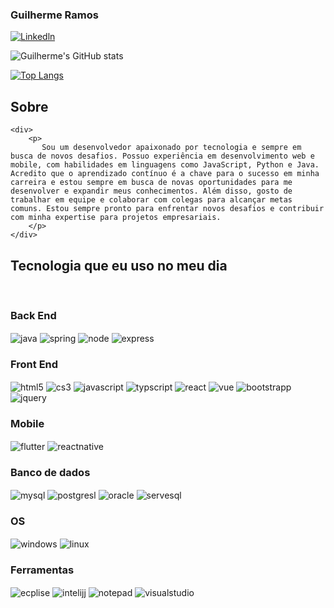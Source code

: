 
### Guilherme Ramos 

[![Linkedln](https://img.shields.io/badge/LinkedIn-0077B5?style=for-the-badge&logo=linkedin&logoColor=white)](https://www.linkedin.com/in/guilherme-ramos-dev/)

![Guilherme's GitHub stats](https://github-readme-stats.vercel.app/api?username=gramos-neves&show_icons=true&theme=radical)

[![Top Langs](https://github-readme-stats.vercel.app/api/top-langs/?username=gramos-neves&langs_count=5)](https://github.com/gramos-neves/github-readme-stats)

## Sobre

    <div>
        <p>
           Sou um desenvolvedor apaixonado por tecnologia e sempre em busca de novos desafios. Possuo experiência em desenvolvimento web e mobile, com habilidades em linguagens como JavaScript, Python e Java. Acredito que o aprendizado contínuo é a chave para o sucesso em minha carreira e estou sempre em busca de novas oportunidades para me desenvolver e expandir meus conhecimentos. Além disso, gosto de trabalhar em equipe e colaborar com colegas para alcançar metas comuns. Estou sempre pronto para enfrentar novos desafios e contribuir com minha expertise para projetos empresariais.
        </p>
    </div> 


## Tecnologia que eu uso no meu dia

<div style="display: inline_block"></br>
    <h3> Back End </h3>
    <img align="center" alt="java" src="https://img.shields.io/badge/Java-ED8B00?style=for-the-badge&logo=java&logoColor=white" ></img>
     <img align="center" alt="spring" src="https://img.shields.io/badge/Spring-6DB33F?style=for-the-badge&logo=spring&logoColor=white" ></img>
    <img align="center" alt="node" src="https://img.shields.io/badge/Node.js-43853D?style=for-the-badge&logo=node.js&logoColor=white" ></img>
    <img align="center" alt="express" src="https://img.shields.io/badge/Express.js-404D59?style=for-the-badge" ></img>
    </br>
    <h3> Front End </h3>
     <img align="center" alt="html5" src="https://img.shields.io/badge/HTML5-E34F26?style=for-the-badge&logo=html5&logoColor=white" ></img>
    <img align="center" alt="cs3" src="https://img.shields.io/badge/CSS3-1572B6?style=for-the-badge&logo=css3&logoColor=white" ></img>
     <img align="center" alt="javascript" src="https://img.shields.io/badge/JavaScript-323330?style=for-the-badge&logo=javascript&logoColor=F7DF1E" ></img>
      <img align="center" alt="typscript" src="https://img.shields.io/badge/TypeScript-007ACC?style=for-the-badge&logo=typescript&logoColor=white" ></img>
        <img align="center" alt="react" src="https://img.shields.io/badge/React-20232A?style=for-the-badge&logo=react&logoColor=61DAFB" ></img>
         <img align="center" alt="vue" src="https://img.shields.io/badge/Vue.js-35495E?style=for-the-badge&logo=vue.js&logoColor=4FC08D" ></img>
          <img align="center" alt="bootstrapp" src="https://img.shields.io/badge/Bootstrap-563D7C?style=for-the-badge&logo=bootstrap&logoColor=white" ></img>
          <img align="center" alt="jquery" src="https://img.shields.io/badge/jQuery-0769AD?style=for-the-badge&logo=jquery&logoColor=white" ></img></br>
          <h3> Mobile </h3> 
          <img align="center" alt="flutter" src="https://img.shields.io/badge/Flutter-02569B?style=for-the-badge&logo=flutter&logoColor=white" ></img>
          <img align="center" alt="reactnative" src="https://img.shields.io/badge/React_Native-20232A?style=for-the-badge&logo=react&logoColor=61DAFB" ></img></br>
          <h3> Banco de dados </h3> 
          <img align="center" alt="mysql" src="https://img.shields.io/badge/MySQL-005C84?style=for-the-badge&logo=mysql&logoColor=white" ></img>
          <img align="center" alt="postgresl" src="https://img.shields.io/badge/PostgreSQL-316192?style=for-the-badge&logo=postgresql&logoColor=white" ></img>
          <img align="center" alt="oracle" src="https://img.shields.io/badge/Oracle-F80000?style=for-the-badge&logo=Oracle&logoColor=white" ></img>
          <img align="center" alt="servesql" src="https://img.shields.io/badge/Microsoft%20SQL%20Server-CC2927?style=for-the-badge&logo=microsoft%20sql%20server&logoColor=white"></img></br>
<div>
   
<div style="display: inline_block">
         <h3> OS </h3> 
         <img align="center" alt="windows" src="https://img.shields.io/badge/Windows-0078D6?style=for-the-badge&logo=windows&logoColor=white" ></img>
          <img align="center" alt="linux" src="https://img.shields.io/badge/Linux-FCC624?style=for-the-badge&logo=linux&logoColor=black" ></img>
<div>
    <div style="display: inline_block">
          <h3> Ferramentas </h3> 
          <img align="center" alt="ecplise" src="https://img.shields.io/badge/Eclipse-2C2255?style=for-the-badge&logo=eclipse&logoColor=white" ></img>
          <img align="center" alt="intelijj" src="https://img.shields.io/badge/IntelliJ_IDEA-000000.svg?style=for-the-badge&logo=intellij-idea&logoColor=white" ></img>
          <img align="center" alt="notepad" src="https://img.shields.io/badge/Notepad++-90E59A.svg?style=for-the-badge&logo=notepad%2B%2B&logoColor=black" ></img>
      <img align="center" alt="visualstudio" src="https://img.shields.io/badge/Visual_Studio_Code-0078D4?style=for-the-badge&logo=visual%20studio%20code&logoColor=white"></img>
<div>
    
    
